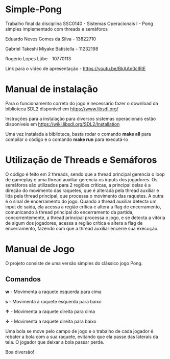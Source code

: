 # Simple-Pong
Trabalho final da disciplina SSC0140 - Sistemas Operacionais I - Pong simples implementado com threads e semáforos

Eduardo Neves Gomes da Silva - 13822710

Gabriel Takeshi Miyake Batistella - 11232198

Rogério Lopes Lübe - 10770113

Link para o vídeo de apresentação - https://youtu.be/BkAAn0cIRlE
# Manual de instalação

Para o funcionamento correto do jogo é necessário fazer o download da biblioteca SDL2 disponível em https://www.libsdl.org/

Instruções para a instalação para diversos sistemas operacionais estão disponíveis em https://wiki.libsdl.org/SDL2/Installation

Uma vez instalada a biblioteca, basta rodar o comando **make all** para compilar o código e o comando **make run** para executá-lo

# Utilização de Threads e Semáforos

O código é feito em 2 threads, sendo que a thread principal gerencia o loop de gameplay e uma thread auxiliar gerencia os inputs dos jogadores. Os semáforos são utilizados para 2 regiões críticas, a principal delas é a direção do movimento das raquetes, que é alterada pela thread auxiliar e lida pela thread principal, que processa o movimento das raquetes. A outra é o sinal de encerramento do jogo. Quando a thread auxiliar detecta um input de saída, ela acessa a região crítica e altera a flag de encerramento, comunicando à thread principal do encerramento da partida, concorrentemente, a thread principal processa o jogo, e se detecta a vitória de algum dos jogadores, acessa a região crítica e altera a flag de encerramento, fazendo com que a thread auxiliar encerre sua execução.

# Manual de Jogo

O projeto consiste de uma versão simples do clássico jogo Pong. 

## Comandos

**w** - Movimenta a raquete esquerda para cima

**s** - Movimenta a raquete esquerda para baixo

**&uarr;** - Movimenta a raquete direita para cima

**&darr;** - Movimenta a raquete direita para baixo

Uma bola se move pelo campo de jogo e o trabalho de cada jogador é rebater a bola com a sua raquete, evitando que ela passe das laterais da tela. O jogador que deixar a bola passar perde.

Boa diversão!
